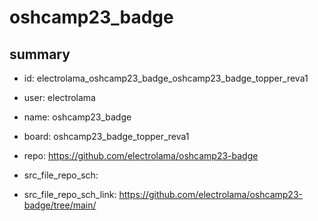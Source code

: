 # oshcamp23_badge
 
## summary 
* id: electrolama_oshcamp23_badge_oshcamp23_badge_topper_reva1
* user: electrolama
* name: oshcamp23_badge
* board: oshcamp23_badge_topper_reva1
* repo: https://github.com/electrolama/oshcamp23-badge



* src_file_repo_sch: 
* src_file_repo_sch_link: https://github.com/electrolama/oshcamp23-badge/tree/main/






